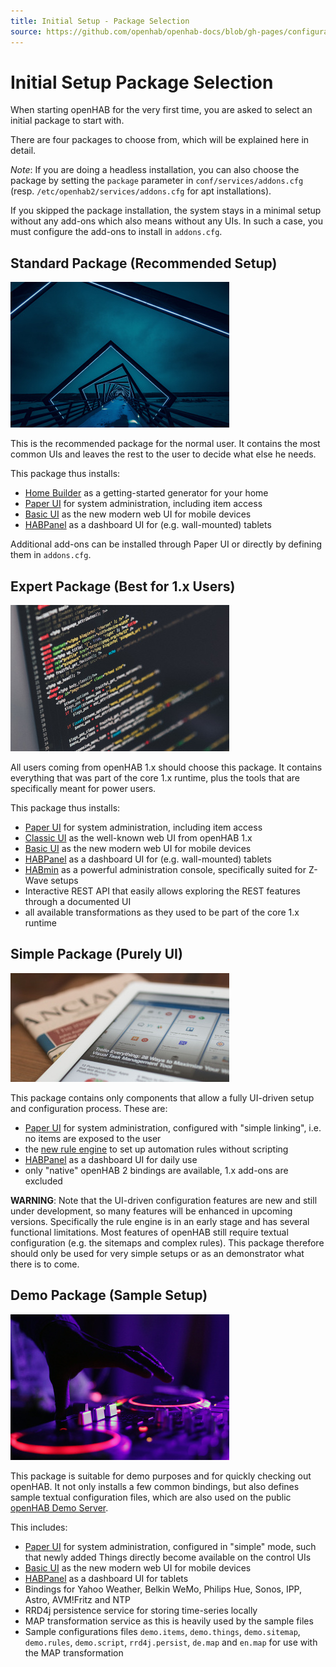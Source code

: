 ```yaml
---
title: Initial Setup - Package Selection
source: https://github.com/openhab/openhab-docs/blob/gh-pages/configuration/packages.md
---
```



# Initial Setup Package Selection

When starting openHAB for the very first time, you are asked to select an initial package to start with.

There are four packages to choose from, which will be explained here in detail.

*Note*: If you are doing a headless installation, you can also choose the package by setting the `package` parameter in `conf/services/addons.cfg` (resp. `/etc/openhab2/services/addons.cfg` for apt installations).

If you skipped the package installation, the system stays in a minimal setup without any add-ons which also means without any UIs. In such a case, you must configure the add-ons to install in `addons.cfg`.

## Standard Package (Recommended Setup)

![standard](./images/package_standard.jpg)

This is the recommended package for the normal user. It contains the most common UIs and leaves the rest to the user to decide what else he needs.

This package thus installs:

- [Home Builder](homebuilder.html) as a getting-started generator for your home
- [Paper UI](../addons/uis/paper/readme.html) for system administration, including item access
- [Basic UI](../addons/uis/basic/readme.html) as the new modern web UI for mobile devices
- [HABPanel](../addons/uis/habpanel/readme.html) as a dashboard UI for (e.g. wall-mounted) tablets

Additional add-ons can be installed through Paper UI or directly by defining them in `addons.cfg`.

## Expert Package (Best for 1.x Users)

![expert](./images/package_expert.jpg)

All users coming from openHAB 1.x should choose this package. It contains everything that was part of the core 1.x runtime, plus the tools that are specifically meant for power users.

This package thus installs:

- [Paper UI](../addons/uis/paper/readme.html) for system administration, including item access
- [Classic UI](../addons/uis/classic/readme.html) as the well-known web UI from openHAB 1.x
- [Basic UI](../addons/uis/basic/readme.html) as the new modern web UI for mobile devices
- [HABPanel](../addons/uis/habpanel/readme.html) as a dashboard UI for (e.g. wall-mounted) tablets
- [HABmin](../addons/uis/habmin/readme.html) as a powerful administration console, specifically suited for Z-Wave setups
- Interactive REST API that easily allows exploring the REST features through a documented UI
- all available transformations as they used to be part of the core 1.x runtime

## Simple Package (Purely UI)

![simple](./images/package_simple.jpg)

This package contains only components that allow a fully UI-driven setup and configuration process.
These are:

- [Paper UI](../addons/uis/paper/readme.html) for system administration, configured with "simple linking", i.e. no items are exposed to the user
- the [new rule engine](rules-ng.html) to set up automation rules without scripting
- [HABPanel](../addons/uis/habpanel/readme.html) as a dashboard UI for daily use
- only "native" openHAB 2 bindings are available, 1.x add-ons are excluded

**WARNING**: Note that the UI-driven configuration features are new and still under development, so many features will be enhanced in upcoming versions.
Specifically the rule engine is in an early stage and has several functional limitations.
Most features of openHAB still require textual configuration (e.g. the sitemaps and complex rules).
This package therefore should only be used for very simple setups or as an demonstrator what there is to come.

## Demo Package (Sample Setup)

![demo](./images/package_demo.jpg)

This package is suitable for demo purposes and for quickly checking out openHAB. It not only installs a few common bindings, but also defines sample textual configuration files, which are also used on the public [openHAB Demo Server](https://demo.openhab.org/).

This includes:

- [Paper UI](../addons/uis/paper/readme.html) for system administration, configured in "simple" mode, such that newly added Things directly become available on the control UIs
- [Basic UI](../addons/uis/basic/readme.html) as the new modern web UI for mobile devices
- [HABPanel](../addons/uis/habpanel/readme.html) as a dashboard UI for tablets
- Bindings for Yahoo Weather, Belkin WeMo, Philips Hue, Sonos, IPP, Astro, AVM!Fritz and NTP
- RRD4j persistence service for storing time-series locally
- MAP transformation service as this is heavily used by the sample files
- Sample configurations files `demo.items`, `demo.things`,  `demo.sitemap`, `demo.rules`, `demo.script`, `rrd4j.persist`, `de.map` and `en.map` for use with the MAP transformation

<DocPreviousVersions/>
<EditPageLink/>
